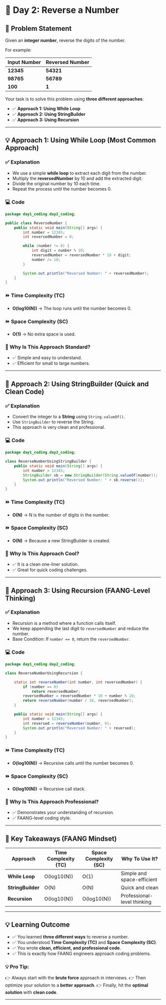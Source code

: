 # 🚀 Day 2: Reverse a Number

## 📜 Problem Statement
Given an **integer number**, reverse the digits of the number.

For example:

| Input Number   | Reversed Number    |
|----------------|-------------------|
| **12345**      | **54321**          |
| **98765**      | **56789**          |
| **100**        | **1**              |

Your task is to solve this problem using **three different approaches**:
- ✅ **Approach 1: Using While Loop**
- ✅ **Approach 2: Using StringBuilder**
- ✅ **Approach 3: Using Recursion**

---

## 💡 Approach 1: Using While Loop (Most Common Approach)

### ✅ Explanation
- We use a simple **while loop** to extract each digit from the number.
- Multiply the **reversedNumber** by 10 and add the extracted digit.
- Divide the original number by 10 each time.
- Repeat the process until the number becomes 0.

### 💻 Code
```java
package day1_coding.day2_coding;

public class ReverseNumber {
    public static void main(String[] args) {
        int number = 12345;
        int reversedNumber = 0;

        while (number != 0) {
            int digit = number % 10;
            reversedNumber = reversedNumber * 10 + digit;
            number /= 10;
        }

        System.out.println("Reversed Number: " + reversedNumber);
    }
}
```

### ⏩ Time Complexity (TC)
- **O(log10(N))** → The loop runs until the number becomes 0.

### ⏩ Space Complexity (SC)
- **O(1)** → No extra space is used.

### 💯 Why Is This Approach Standard?
- ✅ Simple and easy to understand.
- ✅ Efficient for small to large numbers.

---

## 💎 Approach 2: Using StringBuilder (Quick and Clean Code)

### ✅ Explanation
- Convert the integer to a **String** using `String.valueOf()`.
- Use `StringBuilder` to reverse the String.
- This approach is very clean and professional.

### 💻 Code
```java
package day1_coding.day2_coding;

class ReverseNumberUsingStringBuilder {
    public static void main(String[] args) {
        int number = 12345;
        StringBuilder sb = new StringBuilder(String.valueOf(number));
        System.out.println("Reversed Number: " + sb.reverse());
    }
}
```

### ⏩ Time Complexity (TC)
- **O(N)** → N is the number of digits in the number.

### ⏩ Space Complexity (SC)
- **O(N)** → Because a new StringBuilder is created.

### 💯 Why Is This Approach Cool?
- ✅ It is a clean one-liner solution.
- ✅ Great for quick coding challenges.

---

## 💎 Approach 3: Using Recursion (FAANG-Level Thinking)

### ✅ Explanation
- Recursion is a method where a function calls itself.
- We keep appending the last digit to `reversedNumber` and reduce the number.
- Base Condition: If `number == 0`, return the `reversedNumber`.

### 💻 Code
```java
package day1_coding.day2_coding;

class ReverseNumberUsingRecursion {

    static int reverseNumber(int number, int reversedNumber) {
        if (number == 0)
            return reversedNumber;
        reversedNumber = reversedNumber * 10 + number % 10;
        return reverseNumber(number / 10, reversedNumber);
    }

    public static void main(String[] args) {
        int number = 12345;
        int reversed = reverseNumber(number, 0);
        System.out.println("Reversed Number: " + reversed);
    }
}
```

### ⏩ Time Complexity (TC)
- **O(log10(N))** → Recursive calls until the number becomes 0.

### ⏩ Space Complexity (SC)
- **O(log10(N))** → Recursive call stack.

### 💯 Why Is This Approach Professional?
- ✅ Demonstrates your understanding of recursion.
- ✅ FAANG-level coding style.

---

## 🎯 Key Takeaways (FAANG Mindset)
| Approach         | Time Complexity (TC) | Space Complexity (SC) | Why To Use It?             |
|----------------|--------------------|--------------------|----------------------------|
| **While Loop**   | O(log10(N))         | O(1)               | Simple and space-efficient   |
| **StringBuilder** | O(N)                | O(N)               | Quick and clean             |
| **Recursion**     | O(log10(N))         | O(log10(N))        | Professional-level thinking  |

---

## 💡 Learning Outcome
- ✅ You learned **three different ways** to reverse a number.
- ✅ You understood **Time Complexity (TC)** and **Space Complexity (SC)**.
- ✅ You wrote **clean, efficient, and professional code**.
- ✅ This is exactly how FAANG engineers approach coding problems.

### 💡 Pro Tip:
👉 Always start with the **brute force** approach in interviews.
👉 Then optimize your solution to a **better approach**.
👉 Finally, hit the **optimal solution** with **clean code**.

---
